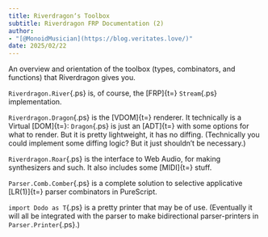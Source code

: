 ```yaml
---
title: Riverdragonʼs Toolbox
subtitle: Riverdragon FRP Documentation (2)
author:
- "[@MonoidMusician](https://blog.veritates.love/)"
date: 2025/02/22
---
```


An overview and orientation of the toolbox (types, combinators, and functions) that Riverdragon gives you.

`Riverdragon.River`{.ps} is, of course, the [FRP]{t=} `Stream`{.ps} implementation.

`Riverdragon.Dragon`{.ps} is the [VDOM]{t=} renderer.
It technically is a Virtual [DOM]{t=}: `Dragon`{.ps} is just an [ADT]{t=} with some options for what to render.
But it is pretty lightweight, it has no diffing.
(Technically you could implement some diffing logic? But it just shouldnʼt be necessary.)

`Riverdragon.Roar`{.ps} is the interface to Web Audio, for making synthesizers and such.
It also includes some [MIDI]{t=} stuff.

`Parser.Comb.Comber`{.ps} is a complete solution to selective applicative [LR(1)]{t=} parser combinators in PureScript.

`import Dodo as T`{.ps} is a pretty printer that may be of use. (Eventually it will all be integrated with the parser to make bidirectional parser-printers in `Parser.Printer`{.ps}.)

